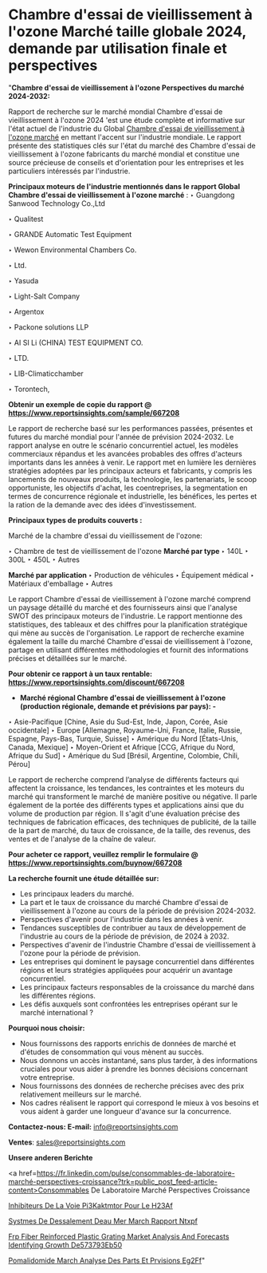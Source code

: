 # Chambre d'essai de vieillissement à l'ozone Marché taille globale 2024, demande par utilisation finale et perspectives

"<strong>Chambre d'essai de vieillissement à l'ozone Perspectives du marché 2024-2032:</strong>

Rapport de recherche sur le marché mondial Chambre d'essai de vieillissement à l'ozone 2024 'est une étude complète et informative sur l'état actuel de l'industrie du Global <a href=https://www.reportsinsights.com/sample/667208>Chambre d'essai de vieillissement à l'ozone marché</a> en mettant l'accent sur l'industrie mondiale. Le rapport présente des statistiques clés sur l'état du marché des Chambre d'essai de vieillissement à l'ozone fabricants du marché mondial et constitue une source précieuse de conseils et d'orientation pour les entreprises et les particuliers intéressés par l'industrie.

<strong>Principaux moteurs de l'industrie mentionnés dans le rapport Global Chambre d'essai de vieillissement à l'ozone marché</strong> :
‣ Guangdong Sanwood Technology Co.,Ltd

‣ Qualitest

‣ GRANDE Automatic Test Equipment

‣ Wewon Environmental Chambers Co.

‣ Ltd.

‣ Yasuda

‣ Light-Salt Company

‣ Argentox

‣ Packone solutions LLP

‣ AI SI Li (CHINA) TEST EQUIPMENT CO.

‣ LTD.

‣ LIB-Climaticchamber

‣ Torontech,

<strong>Obtenir un exemple de copie du rapport @ <a href=https://www.reportsinsights.com/sample/667208>https://www.reportsinsights.com/sample/667208</a></strong>

Le rapport de recherche basé sur les performances passées, présentes et futures du marché mondial pour l'année de prévision 2024-2032. Le rapport analyse en outre le scénario concurrentiel actuel, les modèles commerciaux répandus et les avancées probables des offres d'acteurs importants dans les années à venir. Le rapport met en lumière les dernières stratégies adoptées par les principaux acteurs et fabricants, y compris les lancements de nouveaux produits, la technologie, les partenariats, le scoop opportuniste, les objectifs d'achat, les coentreprises, la segmentation en termes de concurrence régionale et industrielle, les bénéfices, les pertes et la ration de la demande avec des idées d'investissement.

<strong>Principaux types de produits couverts :</strong>

Marché de la chambre d'essai du vieillissement de l'ozone:

‣  Chambre de test de vieillissement de l'ozone <strong> Marché <strong> par type </strong> </strong>
‣ 140L
‣ 300L
‣ 450L
‣ Autres

<strong>Marché par application </strong>
‣ Production de véhicules
‣ Équipement médical
‣ Matériaux d'emballage
‣ Autres

Le rapport Chambre d'essai de vieillissement à l'ozone marché comprend un paysage détaillé du marché et des fournisseurs ainsi que l'analyse SWOT des principaux moteurs de l'industrie. Le rapport mentionne des statistiques, des tableaux et des chiffres pour la planification stratégique qui mène au succès de l'organisation. Le rapport de recherche examine également la taille du marché Chambre d'essai de vieillissement à l'ozone, partage en utilisant différentes méthodologies et fournit des informations précises et détaillées sur le marché.

<strong>Pour obtenir ce rapport à un taux rentable: <a href=https://www.reportsinsights.com/discount/667208>https://www.reportsinsights.com/discount/667208</a></strong>
<ul>
  <li><strong>Marché régional Chambre d'essai de vieillissement à l'ozone (production régionale, demande et prévisions par pays): -</strong></li>
</ul>
‣ Asie-Pacifique [Chine, Asie du Sud-Est, Inde, Japon, Corée, Asie occidentale]
‣ Europe [Allemagne, Royaume-Uni, France, Italie, Russie, Espagne, Pays-Bas, Turquie, Suisse]
‣ Amérique du Nord [États-Unis, Canada, Mexique]
‣ Moyen-Orient et Afrique [CCG, Afrique du Nord, Afrique du Sud]
‣ Amérique du Sud [Brésil, Argentine, Colombie, Chili, Pérou]

Le rapport de recherche comprend l’analyse de différents facteurs qui affectent la croissance, les tendances, les contraintes et les moteurs du marché qui transforment le marché de manière positive ou négative. Il parle également de la portée des différents types et applications ainsi que du volume de production par région. Il s'agit d'une évaluation précise des techniques de fabrication efficaces, des techniques de publicité, de la taille de la part de marché, du taux de croissance, de la taille, des revenus, des ventes et de l'analyse de la chaîne de valeur.

<strong>Pour acheter ce rapport, veuillez remplir le formulaire @   <a href=https://www.reportsinsights.com/buynow/667208>https://www.reportsinsights.com/buynow/667208</a></strong>

<strong>La recherche fournit une étude détaillée sur:</strong>
<ul>
  <li>Les principaux leaders du marché.</li>
  <li>La part et le taux de croissance du marché Chambre d'essai de vieillissement à l'ozone au cours de la période de prévision 2024-2032.</li>
  <li>Perspectives d'avenir pour l'industrie dans les années à venir.</li>
  <li>Tendances susceptibles de contribuer au taux de développement de l'industrie au cours de la période de prévision, de 2024 à 2032.</li>
  <li>Perspectives d'avenir de l'industrie Chambre d'essai de vieillissement à l'ozone pour la période de prévision.</li>
  <li>Les entreprises qui dominent le paysage concurrentiel dans différentes régions et leurs stratégies appliquées pour acquérir un avantage concurrentiel.</li>
  <li>Les principaux facteurs responsables de la croissance du marché dans les différentes régions.</li>
  <li>Les défis auxquels sont confrontées les entreprises opérant sur le marché international ?</li>
</ul>
<strong>Pourquoi nous choisir:</strong>
<ul>
  <li>Nous fournissons des rapports enrichis de données de marché et d'études de consommation qui vous mènent au succès.</li>
  <li>Nous donnons un accès instantané, sans plus tarder, à des informations cruciales pour vous aider à prendre les bonnes décisions concernant votre entreprise.</li>
  <li>Nous fournissons des données de recherche précises avec des prix relativement meilleurs sur le marché.</li>
  <li>Nos cadres réalisent le rapport qui correspond le mieux à vos besoins et vous aident à garder une longueur d'avance sur la concurrence.</li>
</ul>
<strong>Contactez-nous:
</strong><strong>E-mail:</strong> <a href=mailto:info@reportsinsights.com>info@reportsinsights.com</a>

<strong>Ventes</strong>: <a href=mailto:sales@reportsinsights.com>sales@reportsinsights.com</a>

<strong>Unsere anderen Berichte</strong>

<a href=https://fr.linkedin.com/pulse/consommables-de-laboratoire-marché-perspectives-croissance?trk=public_post_feed-article-content>Consommables De Laboratoire Marché Perspectives Croissance</a>

<a href=https://www.linkedin.com/pulse/inhibiteurs-de-la-voie-pi3kaktmtor-pour-le-h23af/>Inhibiteurs De La Voie Pi3Kaktmtor Pour Le H23Af</a>

<a href=https://www.linkedin.com/pulse/syst%C3%A8mes-de-dessalement-deau-mer-march%C3%A9-rapport-ntxpf/>Systmes De Dessalement Deau Mer March Rapport Ntxpf</a>

<a href=https://medium.com/@ranediksha451/frp-fiber-reinforced-plastic-grating-market-analysis-and-forecasts-identifying-growth-de573793eb50>Frp Fiber Reinforced Plastic Grating Market Analysis And Forecasts Identifying Growth De573793Eb50</a>

<a href=https://www.linkedin.com/pulse/pomalidomide-march%C3%A9-analyse-des-parts-et-pr%C3%A9visions-eg2ff/>Pomalidomide March Analyse Des Parts Et Prvisions Eg2Ff</a>"

